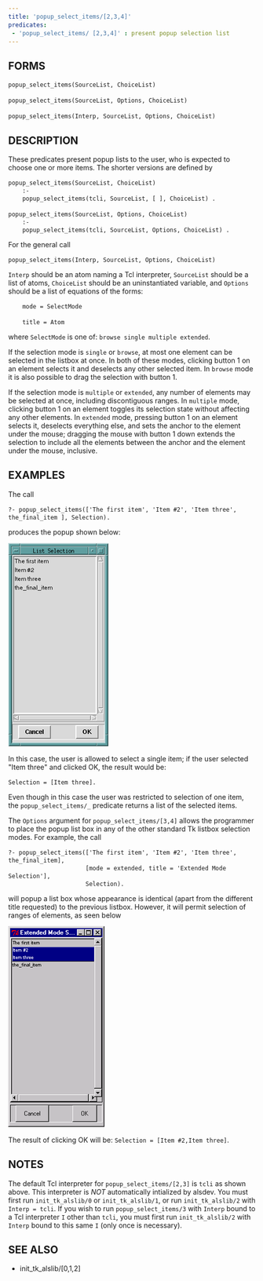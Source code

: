 ```yaml
---
title: 'popup_select_items/[2,3,4]'
predicates:
 - 'popup_select_items/ [2,3,4]' : present popup selection list
---
```


## FORMS
```
popup_select_items(SourceList, ChoiceList)

popup_select_items(SourceList, Options, ChoiceList)

popup_select_items(Interp, SourceList, Options, ChoiceList)
```
## DESCRIPTION

These predicates present popup lists to the user, who is expected to choose one or more items. The shorter versions are defined by
```
popup_select_items(SourceList, ChoiceList)
    :-
    popup_select_items(tcli, SourceList, [ ], ChoiceList) .

popup_select_items(SourceList, Options, ChoiceList)
    :-
    popup_select_items(tcli, SourceList, Options, ChoiceList) .
```
For the general call
```
popup_select_items(Interp, SourceList, Options, ChoiceList)
```
`Interp` should be an atom naming a Tcl interpreter, `SourceList` should be a list of atoms, `ChoiceList` should be an uninstantiated variable, and `Options` should be a list of equations of the forms:
```
    mode = SelectMode

    title = Atom
```
where `SelectMode` is one of: `browse single multiple extended`.

If the selection mode is `single` or `browse`, at most one element can be selected in the listbox at once. In both of these modes, clicking button 1 on an element selects it and deselects any other selected item. In `browse` mode it is also possible to drag the selection with button 1.

If the selection mode is `multiple` or `extended`, any number of elements may be selected at once, including discontiguous ranges. In `multiple` mode, clicking button 1 on an element toggles its selection state without affecting any other elements. In `extended` mode, pressing button 1 on an element selects it, deselects everything else, and sets the anchor to the element under the mouse; dragging the mouse with button 1 down extends the selection to include all the elements between the anchor and the element under the mouse, inclusive.

## EXAMPLES

The call
```
?- popup_select_items(['The first item', 'Item #2', 'Item three', the_final_item ], Selection).
```
produces the popup shown below:

![](images/popup_list_select-1.gif)

In this case, the user is allowed to select a single item; if the user selected &quot;Item three&quot; and clicked OK, the result would be:
```
Selection = [Item three].
```
Even though in this case the user was restricted to selection of one item, the `popup_select_items/_` predicate returns a list of the selected items. 

The `Options` argument for `popup_select_items/[3,4]` allows the programmer to place the popup list box in any of the other standard Tk listbox selection modes. For example, the call
```
?- popup_select_items(['The first item', 'Item #2', 'Item three', the_final_item],
                      [mode = extended, title = 'Extended Mode Selection'],
                      Selection).
```
will popup a list box whose appearance is identical (apart from the different title requested) to the previous listbox. However, it will permit selection of ranges of elements, as seen below

![](images/popup_list_choice-2.gif)

The result of clicking OK will be: `Selection = [Item #2,Item three]`.

## NOTES

The default Tcl interpreter for `popup_select_items/[2,3]` is `tcli` as shown above.  This interpreter is *_NOT_* automatically intialized by alsdev.  You must first run `init_tk_alslib/0` or `init_tk_alslib/1`, or run `init_tk_alslib/2` with `Interp = tcli`.  If you wish to run `popup_select_items/3` with `Interp` bound to a Tcl interpreter `I` other than `tcli`, you must first run `init_tk_alslib/2` with `Interp` bound to this same `I` (only once is necessary).

## SEE ALSO

- init_tk_alslib/[0,1,2]
